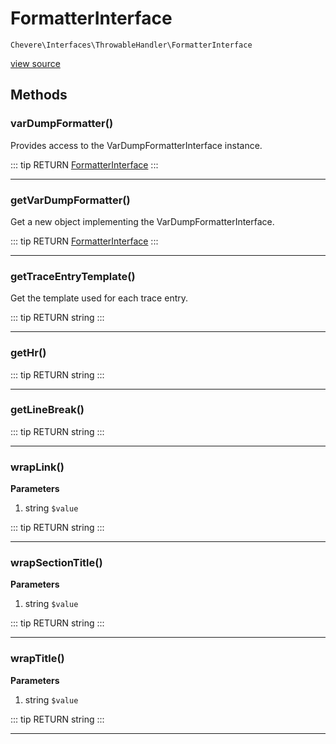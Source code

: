 # FormatterInterface

`Chevere\Interfaces\ThrowableHandler\FormatterInterface`

[view source](https://github.com/chevere/chevere/blob/master/interfaces/ThrowableHandler/FormatterInterface.php)

## Methods

### varDumpFormatter()

Provides access to the VarDumpFormatterInterface instance.

::: tip RETURN
[FormatterInterface](../VarDump/FormatterInterface.md)
:::


---

### getVarDumpFormatter()

Get a new object implementing the VarDumpFormatterInterface.

::: tip RETURN
[FormatterInterface](../VarDump/FormatterInterface.md)
:::


---

### getTraceEntryTemplate()

Get the template used for each trace entry.

::: tip RETURN
string
:::


---

### getHr()

::: tip RETURN
string
:::


---

### getLineBreak()

::: tip RETURN
string
:::


---

### wrapLink()

**Parameters**

1. string `$value`

::: tip RETURN
string
:::


---

### wrapSectionTitle()

**Parameters**

1. string `$value`

::: tip RETURN
string
:::


---

### wrapTitle()

**Parameters**

1. string `$value`

::: tip RETURN
string
:::


---

